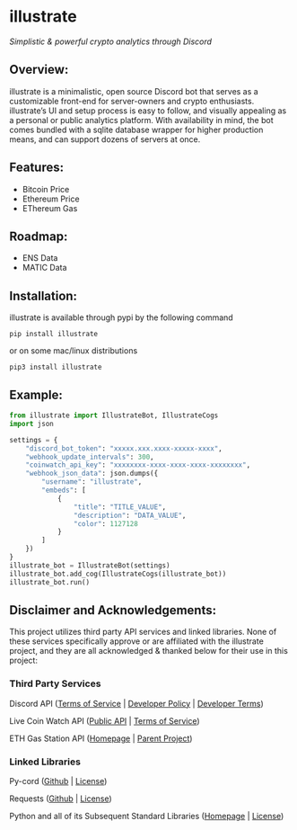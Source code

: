 

# illustrate
_Simplistic & powerful crypto analytics through Discord_

## Overview:
illustrate is a minimalistic, open source Discord bot that serves as a customizable front-end for server-owners and crypto enthusiasts. illustrate’s UI and setup process is easy to follow, and visually appealing as a personal or public analytics platform. With availability in mind, the bot comes bundled with a sqlite database wrapper for higher production means, and can support dozens of servers at once.

## Features:
* Bitcoin Price
* Ethereum Price
* EThereum Gas

## Roadmap:
* ENS Data
* MATIC Data

## Installation:
illustrate is available through pypi by the following command

```
pip install illustrate
```

or on some mac/linux distributions

```
pip3 install illustrate
```

## Example:
```python
from illustrate import IllustrateBot, IllustrateCogs
import json

settings = {
    "discord_bot_token": "xxxxx.xxx.xxxx-xxxxx-xxxx",
    "webhook_update_intervals": 300,
    "coinwatch_api_key": "xxxxxxxx-xxxx-xxxx-xxxx-xxxxxxxx",
    "webhook_json_data": json.dumps({
        "username": "illustrate",
        "embeds": [
            {
                "title": "TITLE_VALUE", 
                "description": "DATA_VALUE",
                "color": 1127128
            }
        ]
    })
}
illustrate_bot = IllustrateBot(settings)
illustrate_bot.add_cog(IllustrateCogs(illustrate_bot))
illustrate_bot.run()
```

## Disclaimer and Acknowledgements:
This project utilizes third party API services and linked libraries. None of these services specifically approve or are affiliated with the illustrate project, and they are all acknowledged & thanked below for their use in this project:

### Third Party Services
Discord API ([Terms of Service](https://discord.com/terms) | [Developer Policy](https://discord.com/developers/docs/policies-and-agreements/developer-policy) | [Developer Terms](https://discord.com/developers/docs/policies-and-agreements/terms-of-service))

Live Coin Watch API ([Public API](https://www.livecoinwatch.com/tools/api) | [Terms of Service](https://www.livecoinwatch.com/legal/terms#api))

ETH Gas Station API ([Homepage](https://ethgasstation.info/) | [Parent Project](https://concourseopen.com/))

### Linked Libraries
Py-cord ([Github](https://github.com/Pycord-Development/pycord) | [License](https://github.com/Pycord-Development/pycord/blob/master/LICENSE))

Requests ([Github](https://github.com/psf/requests) | [License](https://github.com/psf/requests/blob/main/LICENSE))

Python and all of its Subsequent Standard Libraries ([Homepage](https://www.python.org/) | [License](https://docs.python.org/3/license.html))




